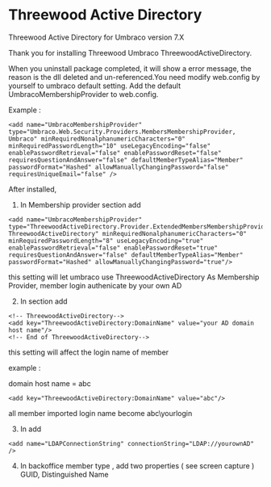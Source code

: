 # Threewood Active Directory

Threewood Active Directory for Umbraco version 7.X
	
Thank you for installing Threewood Umbraco ThreewoodActiveDirectory.
	
When you uninstall package completed, it will show a error message, the reason is the dll deleted and un-referenced.You need modify web.config by yourself to umbraco default setting. Add the default UmbracoMembershipProvider to web.config.
	
Example :

```
<add name="UmbracoMembershipProvider" type="Umbraco.Web.Security.Providers.MembersMembershipProvider, Umbraco" minRequiredNonalphanumericCharacters="0" minRequiredPasswordLength="10" useLegacyEncoding="false" enablePasswordRetrieval="false" enablePasswordReset="false" requiresQuestionAndAnswer="false" defaultMemberTypeAlias="Member" passwordFormat="Hashed" allowManuallyChangingPassword="false" requiresUniqueEmail="false" />
```

          
After installed,
	
1. In Membership provider section add

```	
<add name="UmbracoMembershipProvider" type="ThreewoodActiveDirectory.Provider.ExtendedMembersMembershipProvider, ThreewoodActiveDirectory" minRequiredNonalphanumericCharacters="0" minRequiredPasswordLength="8" useLegacyEncoding="true" enablePasswordRetrieval="false" enablePasswordReset="true" requiresQuestionAndAnswer="false" defaultMemberTypeAlias="Member" passwordFormat="Hashed" allowManuallyChangingPassword="true"/>
```

this setting will let umbraco use ThreewoodActiveDirectory As Membership Provider, member login authenicate by your own AD
	
	
2. In  <appSettings> section add

```
<!-- ThreewoodActiveDirectory-->
<add key="ThreewoodActiveDirectory:DomainName" value="your AD domain host name"/>    
<!-- End of ThreewoodActiveDirectory-->
```	
	
this setting will affect the login name of member
	
example : 
	
domain host name = abc

```	
<add key="ThreewoodActiveDirectory:DomainName" value="abc"/>    
```
	
all member imported login name become abc\yourlogin
	
3. In  <connectionStrings> add
	
```    
<add name="LDAPConnectionString" connectionString="LDAP://yourownAD" />
```

4. In backoffice member type , add two properties ( see screen capture )
GUID, Distinguished Name